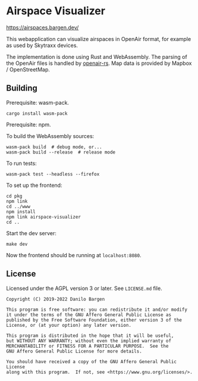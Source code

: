 # Airspace Visualizer

https://airspaces.bargen.dev/

This webapplication can visualize airspaces in OpenAir format, for example as
used by Skytraxx devices.

The implementation is done using Rust and WebAssembly. The parsing of the
OpenAir files is handled by [openair-rs](https://github.com/dbrgn/openair-rs).
Map data is provided by Mapbox / OpenStreetMap.


## Building

Prerequisite: wasm-pack.

    cargo install wasm-pack

Prerequisite: npm.

To build the WebAssembly sources:

    wasm-pack build  # debug mode, or...
    wasm-pack build --release  # release mode

To run tests:

    wasm-pack test --headless --firefox

To set up the frontend:

    cd pkg
    npm link
    cd ../www
    npm install
    npm link airspace-visualizer
    cd ..

Start the dev server:

    make dev

Now the frontend should be running at `localhost:8080`.


## License

Licensed under the AGPL version 3 or later. See `LICENSE.md` file.

    Copyright (C) 2019-2022 Danilo Bargen

    This program is free software: you can redistribute it and/or modify
    it under the terms of the GNU Affero General Public License as
    published by the Free Software Foundation, either version 3 of the
    License, or (at your option) any later version.

    This program is distributed in the hope that it will be useful,
    but WITHOUT ANY WARRANTY; without even the implied warranty of
    MERCHANTABILITY or FITNESS FOR A PARTICULAR PURPOSE.  See the
    GNU Affero General Public License for more details.

    You should have received a copy of the GNU Affero General Public License
    along with this program.  If not, see <https://www.gnu.org/licenses/>.
